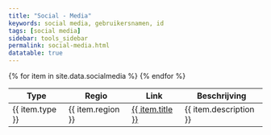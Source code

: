 ```yaml
---
title: "Social - Media"
keywords: social media, gebruikersnamen, id
tags: [social media]
sidebar: tools_sidebar
permalink: social-media.html
datatable: true
---
```


<table class="display">
	<thead>
		<tr class="header">
			<th>Type</th>
			<th>Regio</th>
			<th>Link</th>
			<th>Beschrijving</th>
		</tr>
	</thead>
{% for item in site.data.socialmedia %}
	<tr>
		<td>
			{{ item.type }}
		</td>
		<td>
			{{ item.region }}
		</td>
		<td>
			<a href="{{ item.url }}" target="{{ item.target }}">
				{{ item.title }}
			</a>
		</td>
		<td>
			{{ item.description }}
		</td>
	</tr>
{% endfor %}
</table>